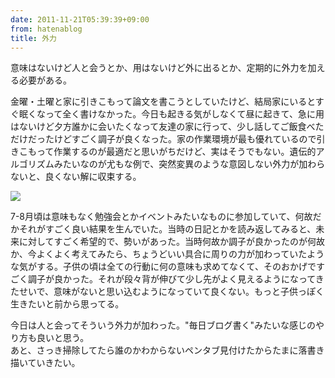 ```yaml
---
date: 2011-11-21T05:39:39+09:00
from: hatenablog
title: 外力
---
```


<p>意味はないけど人と会うとか、用はないけど外に出るとか、定期的に外力を加える必要がある。</p><p>金曜・土曜と家に引きこもって論文を書こうとしていたけど、結局家にいるとすぐ眠くなって全く書けなかった。今日も起きる気がしなくて昼に起きて、急に用はないけど夕方誰かに会いたくなって友達の家に行って、少し話してご飯食べただけだったけどすごく調子が良くなった。家の作業環境が最も優れているので引きこもって作業するのが最適だと思いがちだけど、実はそうでもない。遺伝的アルゴリズムみたいなのが尤もな例で、突然変異のような意図しない外力が加わらないと、良くない解に収束する。</p><p><img src="http://dl.dropbox.com/u/5978869/image/20111121_064108.png"></p><p>7-8月頃は意味もなく勉強会とかイベントみたいなものに参加していて、何故だかそれがすごく良い結果を生んでいた。当時の日記とかを読み返してみると、未来に対してすごく希望的で、勢いがあった。当時何故か調子が良かったのが何故か、今よくよく考えてみたら、ちょうどいい具合に周りの力が加わっていたような気がする。子供の頃は全ての行動に何の意味も求めてなくて、そのおかげですごく調子が良かった。それが段々背が伸びて少し先がよく見えるようになってきたせいで、意味がないと思い込むようになっていて良くない。もっと子供っぽく生きたいと前から思ってる。</p><p>今日は人と会ってそういう外力が加わった。"毎日ブログ書く"みたいな感じのやり方も良いと思う。<br>
あと、さっき掃除してたら誰のかわからないペンタブ見付けたからたまに落書き描いていきたい。</p>

